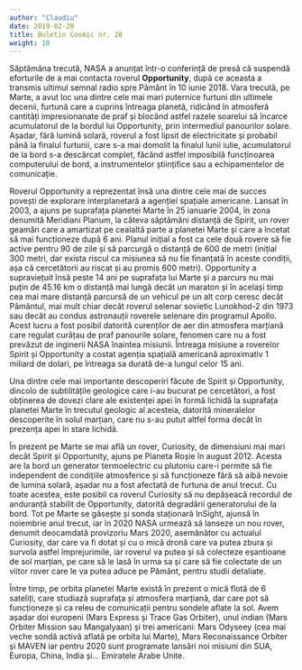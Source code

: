 ```yaml
---
author: "Claudiu"
date: 2019-02-20
title: Buletin Cosmic nr. 28
weight: 10
---
```


Săptămâna trecută, NASA a anunțat într-o conferință de presă că suspendă eforturile de a mai contacta roverul **Opportunity**, după ce aceasta a transmis ultimul semnal radio spre Pământ în 10 iunie 2018. Vara trecută, pe Marte, a avut loc una dintre cele mai mari puternice furtuni din ultimele decenii, furtună care a cuprins întreaga planetă, ridicând în atmosferă cantități impresionanate de praf și blocând astfel razele soarelui să încarce acumulatorul de la bordul lui Opportunity, prin intermediul panourilor solare. Așadar, fără lumină solară, roverul a fost lipsit de electricitate și probabil până la finalul furtunii, care s-a mai domolit la finalul lunii iulie, acumulatorul de la bord s-a descărcat complet, făcând astfel imposibilă funcținoarea computerului de bord, a instrumentelor științifice sau a echipamentelor de comunicație.

Roverul Opportunity a reprezentat însă una dintre cele mai de succes povești de explorare interplanetară a agenției spațiale americane. Lansat în 2003, a ajuns pe suprafața planetei Marte în 25 ianuarie 2004, în zona denumită Meridiani Planum, la câteva săptămâni distanță de Spirit, un rover geamăn care a amartizat pe cealaltă parte a planetei Marte și care a încetat să mai funcționeze după 6 ani. Planul inițial a fost ca cele două rovere să fie active pentru 90 de zile și să parcurgă o distanță de 600 de metri (inițial 300 metri, dar exista riscul ca misiunea să nu fie finanțată în aceste condiții, așa că cercetătorii au riscat și au promis 600 metri). Opportunity a supraviețuit însă peste 14 ani pe suprafața lui Marte și a parcurs nu mai puțin de 45.16 km o distanță mai lungă decât un maraton și în același timp cea mai mare distanță parcursă de un vehicul pe un alt corp ceresc decât Pământul, mai mult chiar decât roverul selenar sovietic Lunokhod-2 din 1973 sau decât au condus astronauții roverele selenare din programul Apollo. Acest lucru a fost posibil datorită curenților de aer din atmosfera marțiană care regulat curățau de praf panourile solare, fenomen care nu a fost prevăzut de inginerii NASA înaintea misiunii. Întreaga misiune a roverelor Spirit și Opportunity a costat agenția spațială americană aproximativ 1 miliard de dolari, pe întreaga sa durată de-a lungul celor 15 ani.

Una dintre cele mai importante descoperiri făcute de Spirit și Opportunity, dincolo de subtilitățile geologice care i-au bucurat pe cercetători, a fost obținerea de dovezi clare ale existenței apei în formă lichidă la suprafața planetei Marte în trecutul geologic al acesteia, datorită mineralelor descoperite în solul marțian, care nu s-au putut altfel forma decât în prezența apei în stare lichidă.

În prezent pe Marte se mai află un rover, Curiosity, de dimensiuni mai mari decât Spirit și Opportunity, ajuns pe Planeta Roșie în august 2012. Acesta are la bord un generator termoelectric cu plutoniu care-i permite să fie independent de condițiile atmosferice și să funcționeze fără să aibă nevoie de lumina solară, așadar nu a fost afectată de furtuna de anul trecut. Cu toate acestea, este posibil ca roverul Curiosity să nu depășeacă recordul de anduranță stabilit de Opportunity, datorită degradării generatorului de la bord. Tot pe Marte se găsește și sonda staționară InSight, ajunsă în noiembrie anul trecut, iar în 2020 NASA urmează să lanseze un nou rover, denumit deocamdată provizoriu Mars 2020, asemănător cu actualul Curiosity, dar care va fi dotat și cu o mică dronă care va putea zbura și survola astfel împrejurimile, iar roverul va putea și să colecteze eșantioane de sol marțian, pe care să le lasă în urma sa și care să fie colectate de un viitor rover care le va putea aduce pe Pământ, pentru studii detaliate.

Între timp, pe orbita planetei Marte există în prezent o mică flotă de 6 sateliți, care studiază suprafața și atmosfera marțiană, dar care pot să funcționeze și ca releu de comunicații pentru sondele aflate la sol. Avem așadar doi europeni (Mars Express și Trace Gas Orbiter), unul indian (Mars Orbiter Mission sau Mangalyaan) și trei americani: Mars Odyseey (cea mai veche sondă activă aflată pe orbita lui Marte), Mars Reconaissance Orbiter și MAVEN iar pentru 2020 sunt programate lansări noi misiuni din SUA, Europa, China, India și... Emiratele Arabe Unite.